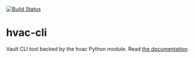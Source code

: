 [![Build Status](https://travis-ci.com/hvac/hvac-cli.svg?branch=master)](https://travis-ci.com/hvac/hvac-cli)
# hvac-cli
Vault CLI tool backed by the hvac Python module. Read [the documentation](http://hvac-cli.readthedocs.io/).
